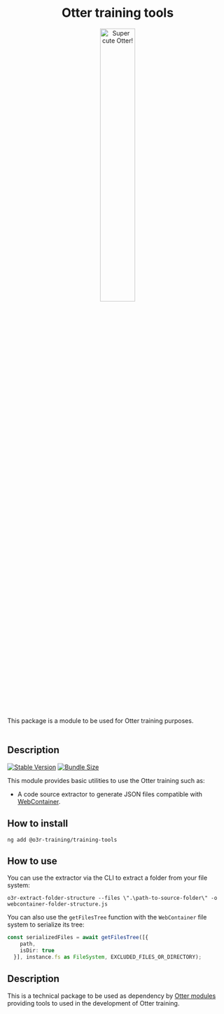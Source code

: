 <h1 align="center">Otter training tools</h1>
<p align="center">
  <img src="https://raw.githubusercontent.com/AmadeusITGroup/otter/main/assets/logo/otter.png" alt="Super cute Otter!" width="40%"/>
</p>

This package is a module to be used for Otter training purposes.
<br />
<br />

## Description

[![Stable Version](https://img.shields.io/npm/v/@o3r-training/training-tools?style=for-the-badge)](https://www.npmjs.com/package/@o3r-training/training-tools)
[![Bundle Size](https://img.shields.io/bundlephobia/min/@o3r-training/training-tools?color=green&style=for-the-badge)](https://www.npmjs.com/package/@o3r-training/training-tools)

This module provides basic utilities to use the Otter training such as:

- A code source extractor to generate JSON files compatible with [WebContainer](https://webcontainers.io/guides/working-with-the-file-system).

## How to install

```shell
ng add @o3r-training/training-tools
```

## How to use

You can use the extractor via the CLI to extract a folder from your file system:

```shell
o3r-extract-folder-structure --files \".\path-to-source-folder\" -o webcontainer-folder-structure.js
```

You can also use the `getFilesTree` function with the `WebContainer` file system to serialize its tree:

```typescript
const serializedFiles = await getFilesTree([{
    path,
    isDir: true
  }], instance.fs as FileSystem, EXCLUDED_FILES_OR_DIRECTORY);
```

## Description

This is a technical package to be used as dependency by [Otter modules](https://github.com/AmadeusITGroup/otter/tree/main/docs/core/MODULE.md) providing tools to used in the development of Otter training.
